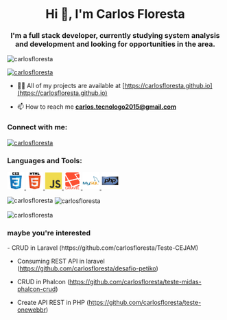 <h1 align="center">Hi 👋, I'm Carlos Floresta</h1>
<h3 align="center">I'm a full stack developer, currently studying system analysis and development and looking for opportunities in the area.</h3>

<p align="left"> <img src="https://komarev.com/ghpvc/?username=carlosfloresta&label=Profile%20views&color=0e75b6&style=flat" alt="carlosfloresta" /> </p>

<p align="left"> <a href="https://github.com/ryo-ma/github-profile-trophy"><img src="https://github-profile-trophy.vercel.app/?username=carlosfloresta" alt="carlosfloresta" /></a> </p>

- 👨‍💻 All of my projects are available at [https://carlosfloresta.github.io](https://carlosfloresta.github.io)

- 📫 How to reach me **carlos.tecnologo2015@gmail.com**

<h3 align="left">Connect with me:</h3>
<p align="left">
<a href="https://linkedin.com/in/carlosfloresta" target="blank"><img align="center" src="https://raw.githubusercontent.com/rahuldkjain/github-profile-readme-generator/master/src/images/icons/Social/linked-in-alt.svg" alt="carlosfloresta" height="30" width="40" /></a>
</p>

<h3 align="left">Languages and Tools:</h3>
<p align="left"> <a href="https://www.w3schools.com/css/" target="_blank"> <img src="https://raw.githubusercontent.com/devicons/devicon/master/icons/css3/css3-original-wordmark.svg" alt="css3" width="40" height="40"/> </a> <a href="https://www.w3.org/html/" target="_blank"> <img src="https://raw.githubusercontent.com/devicons/devicon/master/icons/html5/html5-original-wordmark.svg" alt="html5" width="40" height="40"/> </a> <a href="https://developer.mozilla.org/en-US/docs/Web/JavaScript" target="_blank"> <img src="https://raw.githubusercontent.com/devicons/devicon/master/icons/javascript/javascript-original.svg" alt="javascript" width="40" height="40"/> </a> <a href="https://laravel.com/" target="_blank"> <img src="https://raw.githubusercontent.com/devicons/devicon/master/icons/laravel/laravel-plain-wordmark.svg" alt="laravel" width="40" height="40"/> </a> <a href="https://www.mysql.com/" target="_blank"> <img src="https://raw.githubusercontent.com/devicons/devicon/master/icons/mysql/mysql-original-wordmark.svg" alt="mysql" width="40" height="40"/> </a> <a href="https://www.php.net" target="_blank"> <img src="https://raw.githubusercontent.com/devicons/devicon/master/icons/php/php-original.svg" alt="php" width="40" height="40"/> </a> </p>

<p><img align="left" src="https://github-readme-stats.vercel.app/api/top-langs?username=carlosfloresta&show_icons=true&locale=en&layout=compact" alt="carlosfloresta" /></p>

<p>&nbsp;<img align="center" src="https://github-readme-stats.vercel.app/api?username=carlosfloresta&show_icons=true&locale=en" alt="carlosfloresta" /></p>

<p><img align="center" src="https://github-readme-streak-stats.herokuapp.com/?user=carlosfloresta&" alt="carlosfloresta" /></p>

<h3>maybe you're interested</h3>
- CRUD in Laravel (https://github.com/carlosfloresta/Teste-CEJAM)

- Consuming REST API in laravel (https://github.com/carlosfloresta/desafio-petiko)

- CRUD in Phalcon (https://github.com/carlosfloresta/teste-midas-phalcon-crud)

- Create API REST in PHP (https://github.com/carlosfloresta/teste-onewebbr)
